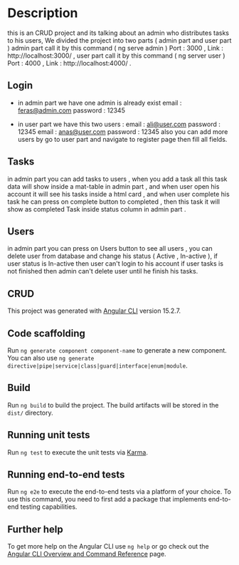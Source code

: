 # Description
this is an CRUD project and its talking about an admin who distributes tasks to his users,
We divided the project into two parts ( admin part and user part )
admin part call it by this command ( ng serve admin )
   Port : 3000  ,   Link : http://localhost:3000/ ,
user part call it by this command ( ng server user )
   Port : 4000  ,   Link : http://localhost:4000/ .

## Login
* in admin part we have one admin is already exist
    email : feras@admin.com
    password : 12345


* in user part we have this two users :
    email : ali@user.com
	password : 12345
	email : anas@user.com
	password : 12345
also you can add more users by go to user part and navigate to register page then fill all fields.


## Tasks
in admin part you can add tasks to users ,
when you add a task all this task data will show inside a mat-table in admin part ,
and when user open his account it will see his tasks inside a html card ,
and when user complete his task he can press on complete button to completed ,
then this task it will show as completed Task inside status column in admin part .

## Users
in admin part you can press on Users button to see all users ,
you can delete user from database and change his status ( Active , In-active ),
if user status is In-active then user can't login to his account
if user tasks is not finished then admin can't delete user until he finish his tasks.



## CRUD

This project was generated with [Angular CLI](https://github.com/angular/angular-cli) version 15.2.7.


## Code scaffolding

Run `ng generate component component-name` to generate a new component. You can also use `ng generate directive|pipe|service|class|guard|interface|enum|module`.

## Build

Run `ng build` to build the project. The build artifacts will be stored in the `dist/` directory.

## Running unit tests

Run `ng test` to execute the unit tests via [Karma](https://karma-runner.github.io).

## Running end-to-end tests

Run `ng e2e` to execute the end-to-end tests via a platform of your choice. To use this command, you need to first add a package that implements end-to-end testing capabilities.

## Further help

To get more help on the Angular CLI use `ng help` or go check out the [Angular CLI Overview and Command Reference](https://angular.io/cli) page.
